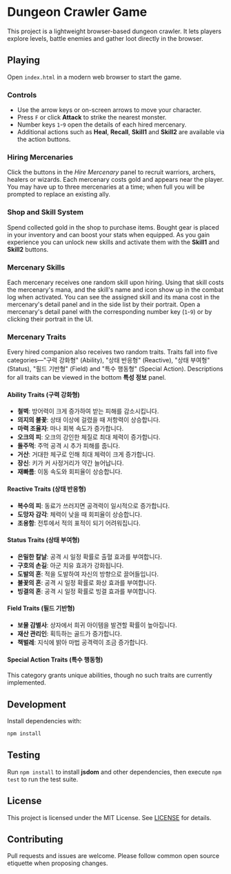 # Dungeon Crawler Game

This project is a lightweight browser-based dungeon crawler. It lets players explore levels, battle enemies and gather loot directly in the browser.

## Playing

Open `index.html` in a modern web browser to start the game.

### Controls

- Use the arrow keys or on-screen arrows to move your character.
- Press `F` or click **Attack** to strike the nearest monster.
- Number keys `1`-`9` open the details of each hired mercenary.
- Additional actions such as **Heal**, **Recall**, **Skill1** and **Skill2** are available via the action buttons.

### Hiring Mercenaries

Click the buttons in the *Hire Mercenary* panel to recruit warriors, archers, healers or wizards. Each mercenary costs gold and appears near the player. You may have up to three mercenaries at a time; when full you will be prompted to replace an existing ally.

### Shop and Skill System

Spend collected gold in the shop to purchase items. Bought gear is placed in your inventory and can boost your stats when equipped. As you gain experience you can unlock new skills and activate them with the **Skill1** and **Skill2** buttons.

### Mercenary Skills

Each mercenary receives one random skill upon hiring. Using that skill costs the
mercenary's mana, and the skill's name and icon show up in the combat log when
activated. You can see the assigned skill and its mana cost in the mercenary's
detail panel and in the side list by their portrait. Open a mercenary's detail
panel with the corresponding number key (`1`-`9`) or by clicking their portrait
in the UI.

### Mercenary Traits

Every hired companion also receives two random traits. Traits fall into five categories—"구력 강화형" (Ability), "상태 반응형" (Reactive), "상태 부여형" (Status), "필드 기반형" (Field) and "특수 행동형" (Special Action). Descriptions for all traits can be viewed in the bottom **특성 정보** panel.

#### Ability Traits (구력 강화형)

- **철벽**: 방어력이 크게 증가하여 받는 피해를 감소시킵니다.
- **의지의 불꽃**: 상태 이상에 걸렸을 때 저항력이 상승합니다.
- **마력 조율자**: 마나 회복 속도가 증가합니다.
- **오크의 피**: 오크의 강인한 체질로 최대 체력이 증가합니다.
- **돌주먹**: 주먹 공격 시 추가 피해를 줍니다.
- **거산**: 거대한 체구로 인해 최대 체력이 크게 증가합니다.
- **장신**: 키가 커 사정거리가 약간 늘어납니다.
- **재빠름**: 이동 속도와 회피율이 상승합니다.

#### Reactive Traits (상태 반응형)

- **복수의 피**: 동료가 쓰러지면 공격력이 일시적으로 증가합니다.
- **도망자 감각**: 체력이 낮을 때 회피율이 상승합니다.
- **조용함**: 전투에서 적의 표적이 되기 어려워집니다.

#### Status Traits (상태 부여형)

- **은밀한 칼날**: 공격 시 일정 확률로 출혈 효과를 부여합니다.
- **구호의 손길**: 아군 치유 효과가 강화됩니다.
- **도발의 혼**: 적을 도발하여 자신의 방향으로 끌어들입니다.
- **불꽃의 혼**: 공격 시 일정 확률로 화상 효과를 부여합니다.
- **빙결의 혼**: 공격 시 일정 확률로 빙결 효과를 부여합니다.

#### Field Traits (필드 기반형)

- **보물 감별사**: 상자에서 희귀 아이템을 발견할 확률이 높아집니다.
- **재산 관리인**: 획득하는 골드가 증가합니다.
- **책벌레**: 지식에 밝아 마법 공격력이 조금 증가합니다.

#### Special Action Traits (특수 행동형)

This category grants unique abilities, though no such traits are currently
implemented.

## Development

Install dependencies with:

```bash
npm install
```

## Testing

Run `npm install` to install **jsdom** and other dependencies, then execute `npm test` to run the test suite.

## License

This project is licensed under the MIT License. See [LICENSE](LICENSE) for details.

## Contributing

Pull requests and issues are welcome. Please follow common open source etiquette when proposing changes.
